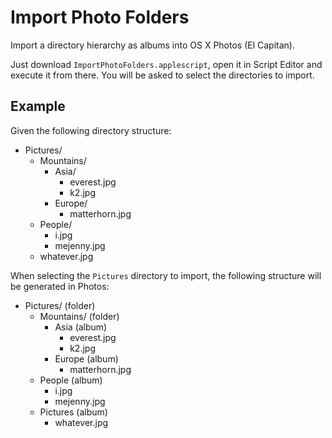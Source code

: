 # Import Photo Folders

Import a directory hierarchy as albums into OS X Photos (El Capitan).

Just download `ImportPhotoFolders.applescript`, open it in Script Editor and execute it from there.
You will be asked to select the directories to import.

## Example

Given the following directory structure:

* Pictures/
  * Mountains/
    * Asia/
      * everest.jpg
      * k2.jpg
    * Europe/
      * matterhorn.jpg
  * People/
    * i.jpg
    * mejenny.jpg
  * whatever.jpg

When selecting the `Pictures` directory to import, the following structure will be generated in Photos:

* Pictures/ (folder)
  * Mountains/ (folder)
    * Asia (album)
      * everest.jpg
      * k2.jpg
    * Europe (album)
      * matterhorn.jpg
  * People (album)
    * i.jpg
    * mejenny.jpg
  * Pictures (album)
    * whatever.jpg
